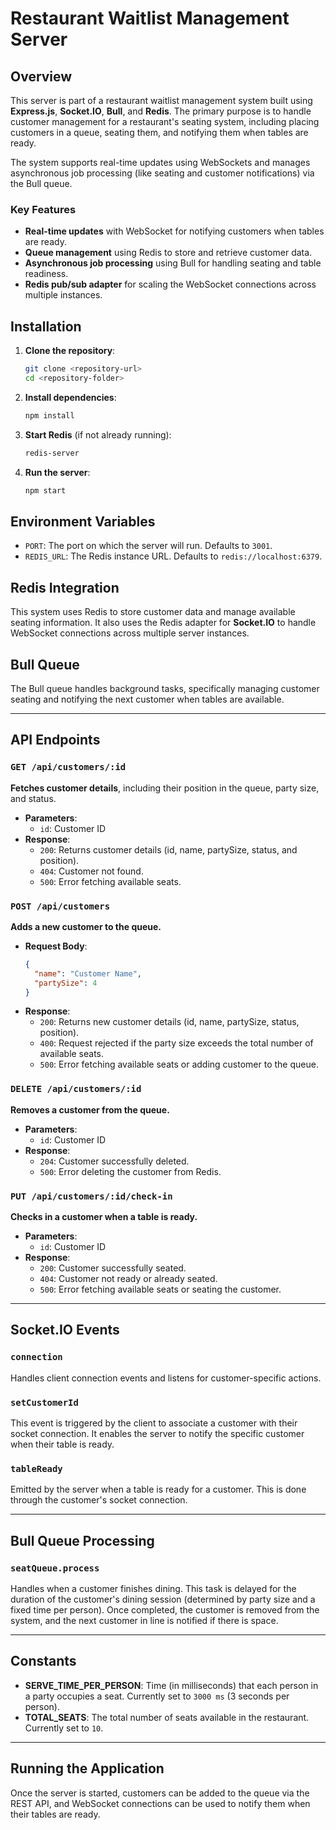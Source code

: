 # Restaurant Waitlist Management Server

## Overview

This server is part of a restaurant waitlist management system built using **Express.js**, **Socket.IO**, **Bull**, and **Redis**. The primary purpose is to handle customer management for a restaurant's seating system, including placing customers in a queue, seating them, and notifying them when tables are ready.

The system supports real-time updates using WebSockets and manages asynchronous job processing (like seating and customer notifications) via the Bull queue.

### Key Features
- **Real-time updates** with WebSocket for notifying customers when tables are ready.
- **Queue management** using Redis to store and retrieve customer data.
- **Asynchronous job processing** using Bull for handling seating and table readiness.
- **Redis pub/sub adapter** for scaling the WebSocket connections across multiple instances.

## Installation

1. **Clone the repository**:
   ```bash
   git clone <repository-url>
   cd <repository-folder>
   ```

2. **Install dependencies**:
   ```bash
   npm install
   ```

3. **Start Redis** (if not already running):
   ```bash
   redis-server
   ```

4. **Run the server**:
   ```bash
   npm start
   ```

## Environment Variables

- `PORT`: The port on which the server will run. Defaults to `3001`.
- `REDIS_URL`: The Redis instance URL. Defaults to `redis://localhost:6379`.

## Redis Integration

This system uses Redis to store customer data and manage available seating information. It also uses the Redis adapter for **Socket.IO** to handle WebSocket connections across multiple server instances.

## Bull Queue

The Bull queue handles background tasks, specifically managing customer seating and notifying the next customer when tables are available.

---

## API Endpoints

### `GET /api/customers/:id`

**Fetches customer details**, including their position in the queue, party size, and status.

- **Parameters**: 
  - `id`: Customer ID
- **Response**: 
  - `200`: Returns customer details (id, name, partySize, status, and position).
  - `404`: Customer not found.
  - `500`: Error fetching available seats.

### `POST /api/customers`

**Adds a new customer to the queue.**

- **Request Body**:
  ```json
  {
    "name": "Customer Name",
    "partySize": 4
  }
  ```
- **Response**:
  - `200`: Returns new customer details (id, name, partySize, status, position).
  - `400`: Request rejected if the party size exceeds the total number of available seats.
  - `500`: Error fetching available seats or adding customer to the queue.

### `DELETE /api/customers/:id`

**Removes a customer from the queue.**

- **Parameters**: 
  - `id`: Customer ID
- **Response**:
  - `204`: Customer successfully deleted.
  - `500`: Error deleting the customer from Redis.

### `PUT /api/customers/:id/check-in`

**Checks in a customer when a table is ready.**

- **Parameters**: 
  - `id`: Customer ID
- **Response**:
  - `200`: Customer successfully seated.
  - `404`: Customer not ready or already seated.
  - `500`: Error fetching available seats or seating the customer.

---

## Socket.IO Events

### `connection`

Handles client connection events and listens for customer-specific actions.

### `setCustomerId`

This event is triggered by the client to associate a customer with their socket connection. It enables the server to notify the specific customer when their table is ready.

### `tableReady`

Emitted by the server when a table is ready for a customer. This is done through the customer's socket connection.

---

## Bull Queue Processing

### `seatQueue.process`

Handles when a customer finishes dining. This task is delayed for the duration of the customer's dining session (determined by party size and a fixed time per person). Once completed, the customer is removed from the system, and the next customer in line is notified if there is space.

---

## Constants

- **SERVE_TIME_PER_PERSON**: Time (in milliseconds) that each person in a party occupies a seat. Currently set to `3000 ms` (3 seconds per person).
- **TOTAL_SEATS**: The total number of seats available in the restaurant. Currently set to `10`.

---

## Running the Application

Once the server is started, customers can be added to the queue via the REST API, and WebSocket connections can be used to notify them when their tables are ready.

